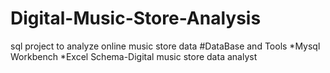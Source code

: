 # Digital-Music-Store-Analysis
sql project to analyze online music store data
#DataBase and Tools
*Mysql Workbench
*Excel
Schema-Digital music store data analyst
